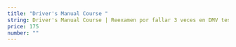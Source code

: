 ```yaml
---
title: "Driver's Manual Course "
string: Driver's Manual Course | Reexamen por fallar 3 veces en DMV test escrito
price: 175
number: ""
---
```

